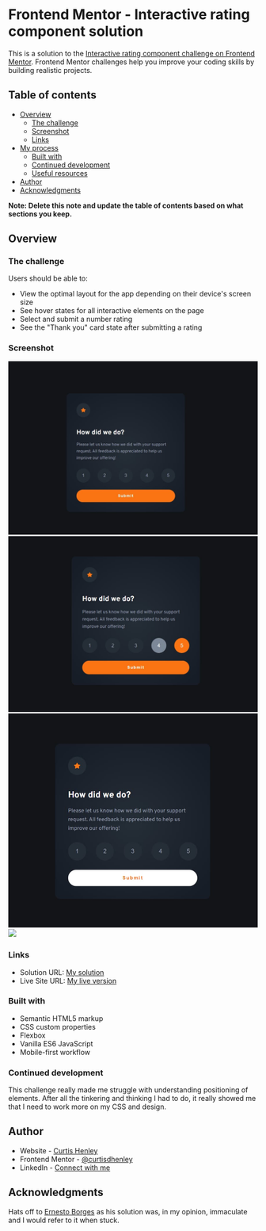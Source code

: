 # Frontend Mentor - Interactive rating component solution

This is a solution to the [Interactive rating component challenge on Frontend Mentor](https://www.frontendmentor.io/challenges/interactive-rating-component-koxpeBUmI). Frontend Mentor challenges help you improve your coding skills by building realistic projects. 

## Table of contents

- [Overview](#overview)
  - [The challenge](#the-challenge)
  - [Screenshot](#screenshot)
  - [Links](#links)
- [My process](#my-process)
  - [Built with](#built-with)
  - [Continued development](#continued-development)
  - [Useful resources](#useful-resources)
- [Author](#author)
- [Acknowledgments](#acknowledgments)

**Note: Delete this note and update the table of contents based on what sections you keep.**

## Overview

### The challenge

Users should be able to:

- View the optimal layout for the app depending on their device's screen size
- See hover states for all interactive elements on the page
- Select and submit a number rating
- See the "Thank you" card state after submitting a rating

### Screenshot

![Default state](./images/default-state-compressed.jpg)
![Active input](./images/Active-Input-compressed.jpg)
![Active submit](./images/Active-Submit-compressed.jpg)
![](./screenshot.jpg)

### Links

- Solution URL: [My solution](https://github.com/curtisdhenley/Interactive-rating-component)
- Live Site URL: [My live version](https://curtisdhenley.github.io/Interactive-rating-component/)

### Built with

- Semantic HTML5 markup
- CSS custom properties
- Flexbox
- Vanilla ES6 JavaScript
- Mobile-first workflow

### Continued development

This challenge really made me struggle with understanding positioning of elements. After all the tinkering and thinking I had to do, it really showed me that I need to work more on my CSS and design.

## Author

- Website - [Curtis Henley](https://curtisdhenley.github.io/Bootstrap-portfolio/)
- Frontend Mentor - [@curtisdhenley](https://www.frontendmentor.io/profile/curtisdhenley)
- LinkedIn - [Connect with me](https://www.linkedin.com/in/curtisdhenley/)

## Acknowledgments

Hats off to [Ernesto Borges](https://github.com/ernestoborges) as his solution was, in my opinion, immaculate and I would refer to it when stuck.
